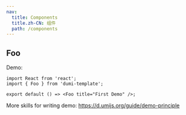 ```yaml
---
nav:
  title: Components
  title.zh-CN: 组件
  path: /components
---
```


## Foo

Demo:

```tsx
import React from 'react';
import { Foo } from 'dumi-template';

export default () => <Foo title="First Demo" />;
```

More skills for writing demo: https://d.umijs.org/guide/demo-principle
